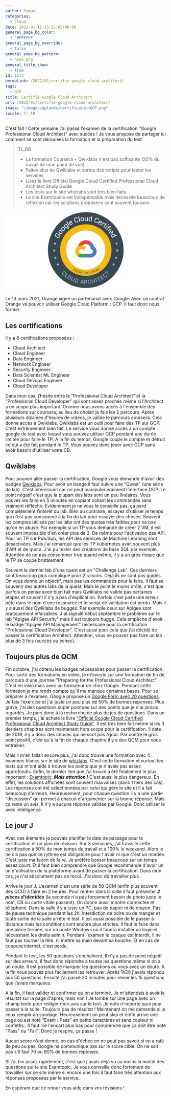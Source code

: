 ```yaml
---
author: Samuel
categories:
  - Cloud
date: 2022-01-11 15:25:05+00:00
general_page_bg_color:
  - '#FFFFFF'
general_page_bg_override:
  - false
general_page_bg_pattern:
  - none.png
general_title_show:
  - true
id: 1572
permalink: /2022/01/certifie-google-cloud-architect/
tags:
  - GCP
title: Certifié Google Cloud Architect
url: /2022/01/certifie-google-cloud-architect/ 
image: "/images/uploads/certificationGCP.png"
locale: fr_FR
---
```


C'est fait ! Cette semaine j'ai passé l'examen de la certification "Google Professional Cloud 
Architect" avec succès ! Je vous propose de partager ici comment se sont déroulées la formation
et la préparation du test.


>TL;DR
>* La formation Coursera + Qwiklabs n'est pas suffisante (20% du travail de mon point de vue)
>* Faites plus de Qwiklabs et sortez des scripts pour tester les services
>* Lisez le livre Official Google Cloud Certified Professional Cloud Architect Study Guide
>* Les tests sur le site whizlabs sont très bien faits
>* Le site Examtopics est indispensable mais nécessite beaucoup de réflexion car les solutions proposées sont souvent fausses.

<div style="text-align:center"><img src="/images/uploads/certificationGCP.png"/></div>

Le 13 mars 2021, Orange signe un partenariat avec Google. Avec ce contrat Orange va pouvoir utiliser Google Cloud Platform : GCP. Il faut donc nous former.

## Les certifications

Il y a 8 certifications proposées :
* Cloud Architect
* Cloud Engineer
* Data Engineer
* Network Engineer
* Security Engineer
* Data Scientist ML Engineer
* Cloud Devops Engineer
* Cloud Developer


Dans mon cas, j’hésite entre la "Professional Cloud Architect" et la "Professional Cloud Developer" qui 
sont assez proches même si l'Architect a un scope plus important. Comme nous avons accès à l'ensemble des 
formations sur coursera, au lieu de choisir je fais les 2 parcours. Après plusieurs dizaines d'heures de vidéos,
je valide le parcours coursera. Cela donne accès à Qwiklabs. Qwiklabs est un outil pour faire des TP sur GCP.
C'est extrêmement bien fait. Le service vous donne accès à un compte google de test avec lequel vous pouvez
utiliser GCP pendant une durée limitée pour faire le TP. A la fin du temps, Google coupe le compte et détruit
ce qui a été fait pendant le TP. Vous pouvez donc jouer avec GCP sans avoir besoin d'utiliser votre CB.

## Qwiklabs

Pour pouvoir aller passer la certification, Google vous demande d'avoir des badges [Qwiklabs](https://www.qwiklabs.com/). Pour avoir un
badge il faut suivre une "Quest" (une série de lab). C'est intéressant car on peut manipuler vraiment l'interface
GCP. Le point négatif c'est que la plupart des labs sont un peu linéaires. Vous pouvez les faire en 5 minutes
en copiant collant les commandes sans vraiment réfléchir. Evidemment je ne vous le conseille pas, ça perd
complètement l’intérêt du lab. Bien au contraire, essayez d'utiliser le temps qui n'est pas consommé à la
fin du lab pour essayer des choses. Souvent les comptes utilisés par les labs ont des quotas très faibles
pour ne pas qu'on en abuse. Par exemple si un TP vous demande de créer 2 VM, il est souvent impossible d'en
créer plus de 2. De même pour l'activation des API. Pour un TP sur Pub/Sub, les API des services de Machine
Learning sont désactivées. Mais j'ai remarqué que les TP kubernetes avait souvent plus d'API et de quota.
J'ai pu tester des créations de base SQL par exemple. Attention de ne pas consommer trop quand même, 
il y a un gros risque que le TP se coupe brutalement. 

Souvent le dernier lab d'une quest est un "Challenge Lab".
Ces derniers sont beaucoup plus compliqué pour 2 raisons. Déjà ils ne sont pas guidés. On vous donne un 
objectif, mais pas les commandes pour le faire. Il faut se souvenir des autres labs de la quest. Mais le point
le moins drôle, c'est que parfois on pense avoir bien fait mais Qwiklabs ne valide pas certaines étapes et
souvent il n'y a pas d'explication. Parfois c'est juste une erreur bête dans le nom d'une ressource et le
script de validation est perdu. Mais il y a aussi des Qwiklabs de buggés. Par exemple ceux sur Apigee sont
pratiquement infaisables. J'ai signalé début septembre le problème sur le lab "Apigee API Security" mais il
est toujours buggé. Cela empêche d'avoir le badge "Apigee API Management" nécessaire pour la certification
"Professional Cloud Developer". C'est aussi pour cela que j'ai décidé de passer la certification Architect.
Attention, vous ne pouvez pas faire un lab plus de 3 fois (succès ou échec).

## Toujours plus de QCM

Fin octobre, j'ai obtenu les badges nécessaires pour passer la certification. Pour sortir des formations en vidéo,
je m'inscris sur une formation de fin de parcours d'une journée "Preparing for the Professional Cloud Architect".
C'est en visio mais avec un formateur de chez Google. Pendant cette formation je me rends compte qu'il me manque
certaines bases. Pour se préparer à l'examen, Google propose un [Google Form avec 20 questions](https://docs.google.com/forms/d/e/1FAIpQLSdvf8Xq6m0kvyIoysdr8WZYCG32WHENStftiHTSdtW4ad2-0w/viewform). Je fais l'exercice
et j'ai juste un peu plus de 50% de bonnes réponses. Plus grave, j'ai des questions super pointues sur des points 
que je n'ai jamais regardés. Je pars donc à la recherche de plus de jeu de questions. Dans un premier temps, 
j'ai acheté le livre ["Official Google Cloud Certified Professional Cloud Architect Study Guide"](https://www.wiley.com/en-in/Official+Google+Cloud+Certified+Professional+Cloud+Architect+Study+Guide-p-9781119602446). Il est très 
bien fait même si les 3 derniers chapitres sont maintenant hors scope pour la certification. Il date de 2019, 
il y a donc des choses qui ne sont pas à jour. Par contre le gros point positif, c'est qu'à la fin de chaque 
chapitre il y a des QCM pour vous entraîner.

Mais il m'en fallait encore plus, j'ai donc trouvé une formation avec 4 examens blancs sur le site de [whizlabs](https://www.whizlabs.com/google-cloud-certified-professional-cloud-architect/).
C'est cette formation et surtout les tests qui m'ont aidé à trouver les points que je n'avais pas assez approfondis.
Enfin, le dernier lien que j'ai trouvé a été finalement le plus important : [Examtopic](https://www.examtopics.com/exams/google/professional-cloud-architect/). ***Mais attention !*** 
C'est aussi le plus dangereux. En effet, les solutions affichées sont souvent mauvaises (dans 1 tiers des cas).
Les réponses ont été sélectionnées par celui qui gère le site et il a fait beaucoup d'erreurs. Heureusement, 
pour chaque question il y a une partie "discussion" qui permet à chacun d'argumenter sur la bonne réponse. 
Mais ça reste un avis. Il n'y a aucune réponse validée par Google. Donc utiliser le avec intelligence.

## Le jour J

Avec ces éléments je pouvais planifier la date de passage pour la certification et un plan de révision.
Sur 3 semaines, j'ai travaillé cette certification
à 50% de mon temps de travail et à 100% le weekend. Alors je ne dis pas que ce rythme est obligatoire pour
l'avoir ni que c'est un modèle. C'est juste ma façon de faire. Je préfère bosser beaucoup sur un temps assez court.
Et il faut bien comprendre que Google recommande d'avoir un an d'utilisation de la plateforme avant de passer
la certification. Dans mon cas, je n'ai absolument pas ce recul. J'ai donc dû travailler plus.

Arrive le jour J. L'examen c'est une série de 50 QCM (enfin plus souvent des QCU) à faire en 2 heures. 
Pour rentrer dans la salle il faut présenter ***2 pièces d'identités*** (la seconde n'a pas forcement besoin de 
photo juste le nom, CB ou carte vitale passent). On donne aussi montre connectée et téléphone. Dans la salle
il y a juste un PC, pas de papier ni de crayon. Pas de pause technique pendant les 2h, interdiction de boire
ou de manger et toute sortie de la salle arrête le test. Il est aussi possible de le passer à distance mais 
les conditions sont encore plus strictes. Il faut le faire dans une pièce fermée, sur un poste Windows où il
faudra installer un logiciel nécessitant les droits admin. Pendant l'examen le casque est 
interdit, il ne faut pas tourner la tête, ni mettre sa main devant sa bouche. Et en cas de coupure internet, 
c'est perdu.

Pendant le test, les 50 questions s'enchaînent. Il n'y a pas de point négatif sur des erreurs, il faut donc
répondre à toutes les questions même si on a un doute. Il est possible de marquer les questions où vous avez
un doute. A la fin vous pouvez plus facilement les retrouver. Après 1h20 j'avais répondu aux 50 questions. 
Ensuite j'ai passé 20 minutes pour revoir les 15 questions que j'avais marquées.

A la fin, il faut valider et confirmer qu'on a terminé. Je m'attendais à avoir le résultat sur la page d'après, 
mais non ! Je tombe sur une page avec un champ texte pour rédiger mon avis sur le test. Je note n'importe quoi 
pour passer à la suite. Toujours pas de résultat ! Maintenant on me demande si je veux remplir un sondage. 
Heureusement on peut skip et enfin arrive une page où est noté "Exam : Pass" en petits caractères et sans couleur 
ni confettis.. Il faut lire l'encart plus bas pour comprendre que ça doit être noté "Pass" ou "Fail". 
Donc je respire, ça passe !

Aucun score n'est donné, en cas d'échec on ne peut pas savoir si on a raté de peu ou pas. Google ne communique 
pas sur le score cible. On ne sait pas s'il faut 70 ou 80% de bonnes réponses.

Si j'ai fini assez rapidement, c'est que j'avais déjà vu au moins la moitié des questions sur le site Examtopic. 
Je vous conseille donc fortement de travailler sur ce site même si encore une fois il faut faire très attention 
aux réponses proposées par le service.

En espérant que ce retour vous aide dans vos révisions !
